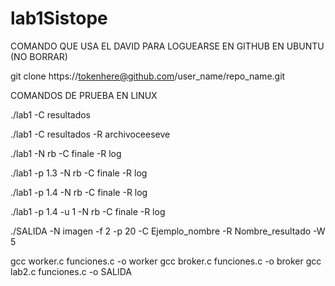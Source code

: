 # lab1Sistope
COMANDO QUE USA EL DAVID PARA LOGUEARSE EN GITHUB EN UBUNTU (NO BORRAR)

git clone https://tokenhere@github.com/user_name/repo_name.git

COMANDOS DE PRUEBA EN LINUX

./lab1 -C resultados

./lab1 -C resultados -R archivoceeseve

./lab1 -N rb  -C finale -R log

./lab1 -p 1.3 -N rb -C finale -R log 

./lab1 -p 1.4 -N rb -C finale -R log 

./lab1 -p 1.4 -u 1 -N rb -C finale -R log 

./SALIDA -N imagen -f 2 -p 20 -C Ejemplo_nombre -R Nombre_resultado -W 5

gcc worker.c funciones.c -o worker
gcc broker.c funciones.c -o broker
gcc lab2.c funciones.c  -o SALIDA


